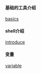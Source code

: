 #### 基础的工具介绍 
[basics](./basics/index.md)

#### shell介绍
[introduce](./introduce/index.md)

#### 变量
[variable](./variable/index.md)